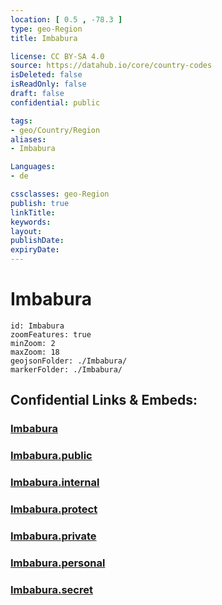 ```yaml
---
location: [ 0.5 , -78.3 ] 
type: geo-Region
title: Imbabura

license: CC BY-SA 4.0
source: https://datahub.io/core/country-codes
isDeleted: false
isReadOnly: false
draft: false
confidential: public

tags:
- geo/Country/Region
aliases:
- Imbabura

Languages:
- de

cssclasses: geo-Region
publish: true
linkTitle: 
keywords: 
layout: 
publishDate: 
expiryDate: 
---
```


# Imbabura

```leaflet
id: Imbabura
zoomFeatures: true 
minZoom: 2 
maxZoom: 18
geojsonFolder: ./Imbabura/
markerFolder: ./Imbabura/
```


## Confidential Links & Embeds: 

### [Imbabura](/_Standards/Earth/Continent/America~South/Ecuador/provinces~Equador/Imbabura.md) 

### [Imbabura.public](/_public/Earth/Continent/America~South/Ecuador/provinces~Equador/Imbabura.public.md) 

### [Imbabura.internal](/_internal/Earth/Continent/America~South/Ecuador/provinces~Equador/Imbabura.internal.md) 

### [Imbabura.protect](/_protect/Earth/Continent/America~South/Ecuador/provinces~Equador/Imbabura.protect.md) 

### [Imbabura.private](/_private/Earth/Continent/America~South/Ecuador/provinces~Equador/Imbabura.private.md) 

### [Imbabura.personal](/_personal/Earth/Continent/America~South/Ecuador/provinces~Equador/Imbabura.personal.md) 

### [Imbabura.secret](/_secret/Earth/Continent/America~South/Ecuador/provinces~Equador/Imbabura.secret.md)

